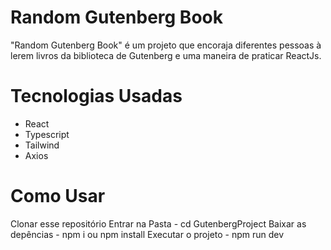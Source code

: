 # Random Gutenberg Book 

"Random Gutenberg Book" é um projeto que encoraja diferentes pessoas à lerem livros da biblioteca de Gutenberg e uma maneira de praticar ReactJs.


# Tecnologias Usadas
* React
* Typescript
* Tailwind
* Axios

# Como Usar
Clonar esse repositório
Entrar na Pasta - cd GutenbergProject
Baixar as depências - npm i ou npm install
Executar o projeto - npm run dev
